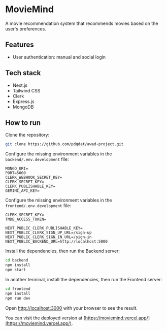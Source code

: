 # MovieMind

A movie recommendation system that recommends movies based on the user's preferences.

## Features

-   User authentication: manual and social login

## Tech stack

-   Next.js
-   Tailwind CSS
-   Clerk
-   Express.js
-   MongoDB

## How to run

Clone the repository:

```bash
git clone https://github.com/pdqdat/awad-project.git
```

Configure the missing environment variables in the `backend/.env.development` file:

```backend/.env.development
MONGO_URI=
PORT=5000
CLERK_WEBHOOK_SECRET_KEY=
CLERK_SECRET_KEY=
CLERK_PUBLISHABLE_KEY=
GEMINI_API_KEY=
```

Configure the missing environment variables in the `frontend/.env.development` file:

```frontend/.env.development
CLERK_SECRET_KEY=
TMDB_ACCESS_TOKEN=

NEXT_PUBLIC_CLERK_PUBLISHABLE_KEY=
NEXT_PUBLIC_CLERK_SIGN_UP_URL=/sign-up
NEXT_PUBLIC_CLERK_SIGN_IN_URL=/sign-in
NEXT_PUBLIC_BACKEND_URL=http://localhost:5000
```

Install the dependencies, then run the Backend server:

```bash
cd backend
npm install
npm start
```

In another terminal, install the dependencies, then run the Frontend server:

```bash
cd frontend
npm install
npm run dev
```

Open [http://localhost:3000](http://localhost:3000) with your browser to see the result.

You can visit the deployed version at [https://moviemind.vercel.app/](https://moviemind.vercel.app/).
